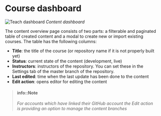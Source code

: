 # Course dashboard

![Teach dashboard](/images/interface/content-dashboard.png)
*Content dashboard*

The content overview page consists of two parts: a filterable and paginated table of created content and a modal to create new or import existing courses. The table has the following columns:

- **Title**: the title of the course (or repository name if it is not properly built yet)
- **Status**: current state of the content (development, live)
- **Instructors**: instructors of the repository. You can set these in the Settings tab of the master branch of the repository.
- **Last edited**: time when the last update has been done to the content
- **Edit action**: opens editor for editing the content


> #### info::Note
> _For accounts which have linked their GitHub account the Edit action is providing an option to manage the content branches_ 